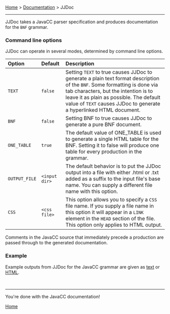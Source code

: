 [Home](../index.md) > [Documentation](index.md) > JJDoc

---

JJDoc takes a JavaCC parser specification and produces documentation for the `BNF` grammar.

### <a name="cli"></a>Command line options

JJDoc can operate in several modes, determined by command line options.

| Option | Default | Description |
| :--- | :--- | :--- |
| `TEXT` | `false` | Setting `TEXT` to true causes JJDoc to generate a plain text format description of the `BNF`. Some formatting is done via tab characters, but the intention is to leave it as plain as possible. The default value of `TEXT` causes JJDoc to generate a hyperlinked HTML document.|
| `BNF` | `false` | Setting BNF to true causes JJDoc to generate a pure BNF document.|
| `ONE_TABLE` | `true` | The default value of ONE_TABLE is used to generate a single HTML table for the BNF. Setting it to false will produce one table for every production in the grammar.|
| `OUTPUT_FILE` | `<input dir>` | The default behavior is to put the JJDoc output into a file with either .html or .txt added as a suffix to the input file's base name. You can supply a different file name with this option.|
| `CSS` | `<css file>` | This option allows you to specify a `CSS` file name. If you supply a file name in this option it will appear in a `LINK` element in the `HEAD` section of the file. This option only applies to HTML output.|

Comments in the JavaCC source that immediately precede a production are passed through to the generated documentation.

### <a name="example"></a>Example

Example outputs from JJDoc for the JavaCC grammar are given as [text](javacc.txt) or [HTML](javacc.html).

<br>

---

You're done with the JavaCC documentation!

[Home](../index.md)

<br>
